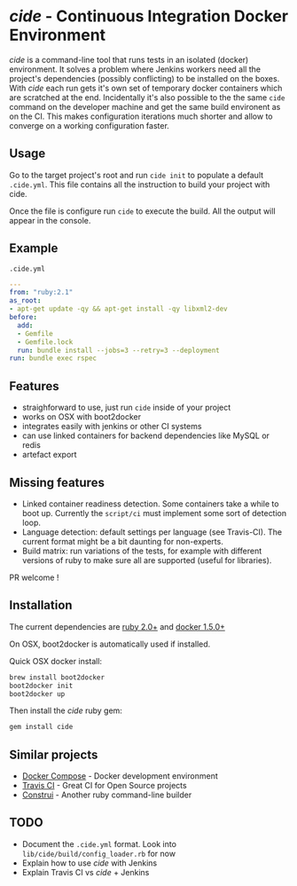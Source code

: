 *cide* - Continuous Integration Docker Environment
================================================

*cide* is a command-line tool that runs tests in an isolated (docker)
environment. It solves a problem where Jenkins workers need all the project's
dependencies (possibly conflicting) to be installed on the boxes. With *cide*
each run gets it's own set of temporary docker containers which are scratched
at the end. Incidentally it's also possible to the the same `cide` command on
the developer machine and get the same build environent as on the CI. This
makes configuration iterations much shorter and allow to converge on a working
configuration faster.

Usage
-----

Go to the target project's root and run `cide init` to populate a default
`.cide.yml`. This file contains all the instruction to build your project with
cide.

Once the file is configure run `cide` to execute the build. All the output
will appear in the console.

Example
-------

`.cide.yml`
```yaml
---
from: "ruby:2.1"
as_root:
- apt-get update -qy && apt-get install -qy libxml2-dev
before:
  add:
  - Gemfile
  - Gemfile.lock
  run: bundle install --jobs=3 --retry=3 --deployment
run: bundle exec rspec
```

Features
--------

* straighforward to use, just run `cide` inside of your project
* works on OSX with boot2docker
* integrates easily with jenkins or other CI systems
* can use linked containers for backend dependencies like MySQL or redis
* artefact export

Missing features
----------------

* Linked container readiness detection. Some containers take a while to boot
  up. Currently the `script/ci` must implement some sort of detection loop.
* Language detection: default settings per language (see Travis-CI). The
  current format might be a bit daunting for non-experts.
* Build matrix: run variations of the tests, for example with different
  versions of ruby to make sure all are supported (useful for libraries).

PR welcome !

Installation
------------

The current dependencies are [ruby
2.0+](https://www.ruby-lang.org/en/documentation/installation/) and [docker
1.5.0+](https://docs.docker.com/installation/#installation)

On OSX, boot2docker is automatically used if installed.

Quick OSX docker install:
```sh
brew install boot2docker
boot2docker init
boot2docker up
```

Then install the *cide* ruby gem:
```sh
gem install cide
```

Similar projects
----------------

* [Docker Compose](https://docs.docker.com/compose/) - Docker development environment
* [Travis CI](https://travis-ci.org/) - Great CI for Open Source projects
* [Construi](https://github.com/lstephen/construi) - Another ruby command-line builder

TODO
----

* Document the `.cide.yml` format. Look into `lib/cide/build/config_loader.rb`
  for now
* Explain how to use *cide* with Jenkins
* Explain Travis CI vs *cide* + Jenkins


